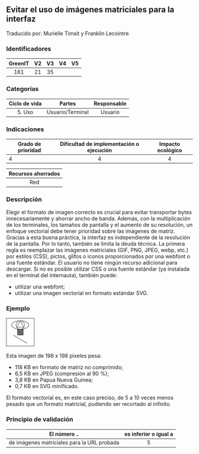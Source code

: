 ## Evitar el uso de imágenes matriciales para la interfaz

Traducido por: Murielle Timsit y Franklin Lecointre

### Identificadores

| GreenIT | V2  | V3  | V4  | V5  |
| :-----: | :-: | :-: | :-: | :-: |
|   161   | 21  | 35  |     |     |

### Categorías

| Ciclo de vida |      Partes      | Responsable |
| :-----------: | :--------------: | :---------: |
|    5. Uso     | Usuario/Terminal |   Usuario   |

### Indicaciones

| Grado de prioridad | Dificultad de implementación o ejecución | Impacto ecológico |
| ------------------ | :--------------------------------------: | :---------------: |
| 4                  |                    4                     |         4         |

| Recursos ahorrados |
| :----------------: |
|        Red         |

### Descripción

Elegir el formato de imagen correcto es crucial para evitar transportar bytes innecesariamente y ahorrar ancho de banda.
Además, con la multiplicación de los terminales, los tamaños de pantalla y el aumento de su resolución, un enfoque vectorial debe tener prioridad sobre las imágenes de matriz.
Gracias a esta buena práctica, la interfaz es independiente de la resolución de la pantalla. Por lo tanto, también se limita la deuda técnica.
La primera regla es reemplazar las imágenes matriciales (GIF, PNG, JPEG, webp, etc.) por estilos (CSS), pictos, glifos o iconos proporcionados por una webfont o una fuente estándar. El usuario no tiene ningún recurso adicional para descargar.
Si no es posible utilizar CSS o una fuente estándar (ya instalada en el terminal del internauta), también puede:

- utilizar una webfont;
- utilizar una imagen vectorial en formato estándar SVG.

### Ejemplo

![img.png](img.png)

Esta imagen de 198 x 198 píxeles pesa:

- 118 KB en formato de matriz no comprimido;
- 6,5 KB en JPEG (compresión al 90 %);
- 3,8 KB en Papua Nueva Guinea;
- 0,7 KB en SVG minificado.

El formato vectorial es, en este caso preciso, de 5 a 10 veces menos pesado que un formato matricial, pudiendo ser recortado al infinito.

### Principio de validación

| El número ..                                | es inferior o igual a |
| ------------------------------------------- | :-------------------: |
| de imágenes matriciales para la URL probada |           5           |
